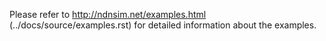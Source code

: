 Please refer to http://ndnsim.net/examples.html (../docs/source/examples.rst) 
for detailed information about the examples.

